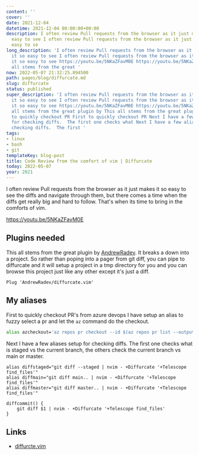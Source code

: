 ```yaml
---
content: ''
cover: ''
date: 2021-12-04
datetime: 2021-12-04 00:00:00+00:00
description: I often review Pull requests from the browser as it just makes it so
  easy to see I often review Pull requests from the browser as it just makes it so
  easy to se
long_description: 'I often review Pull requests from the browser as it just makes
  it so easy to see I often review Pull requests from the browser as it just makes
  it so easy to see https://youtu.be/5NKaZFavM0E https://youtu.be/5NKaZFavM0E This
  all stems from the great '
now: 2022-05-07 21:32:25.894500
path: pages/blog/diffurcate.md
slug: diffurcate
status: published
super_description: 'I often review Pull requests from the browser as it just makes
  it so easy to see I often review Pull requests from the browser as it just makes
  it so easy to see https://youtu.be/5NKaZFavM0E https://youtu.be/5NKaZFavM0E This
  all stems from the great plugin by This all stems from the great plugin by First
  to quickly checkout PR First to quickly checkout PR Next I have a few aliases setup
  for checking diffs.  The first one checks what Next I have a few aliases setup for
  checking diffs.  The first '
tags:
- linux
- bash
- git
templateKey: blog-post
title: Code Review from the comfort of vim | Diffurcate
today: 2022-05-07
year: 2021
---
```


I often review Pull requests from the browser as it just makes it so easy to see
the diffs and navigate through them, but there comes a time when the diffs get
really big and hard to follow.  That's when its time to bring in the comforts of
vim.

https://youtu.be/5NKaZFavM0E

## Plugins needed

This all stems from the great plugin by
[AndrewRadev](https://github.com/AndrewRadev).  It breaks a down
into a project.  So rather than poping into a pager from git diff,
you can pipe to diffurcate and it will setup a project in a tmp
directory for you and you  can browse this project just like any
other except it's just a diff.

``` vim
Plug 'AndrewRadev/diffurcate.vim'
```

## My aliases

First to quickly checkout PR's from azure devops I have setup an alias to fuzzy
select a pr and let the `az` command do the checkout.

``` bash
alias azcheckout='az repos pr checkout --id $(az repos pr list --output table | tail -n -2 | fzf | cut -d " " -f1)'
```

Next I have a few aliases setup for checking diffs.  The first one checks what
is staged vs the current branch, the others check the current branch vs main or
master.

```
alias diffstaged="git diff --staged | nvim - +Diffurcate '+Telescope find_files'"
alias diffmain="git diff main.. | nvim - +Diffurcate '+Telescope find_files'"
alias diffmaster="git diff master.. | nvim - +Diffurcate '+Telescope find_files'"

diffcommit() {
    git diff $1 | nvim - +Diffurcate '+Telescope find_files'
}

```

## Links

* [diffurcte.vim](https://github.com/AndrewRadev/diffurcate.vim)